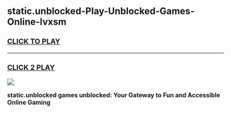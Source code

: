 
## static.unblocked-Play-Unblocked-Games-Online-lvxsm
<h3>
<a href="https://premium76.site?title=static.unblocked&ref=25A">CLICK TO PLAY</a></h3>
<hr>

<h3>
<a href="https://premium76.site?title=static.unblocked&ref=25A">CLICK 2 PLAY</a>
  
</h3>

<a href="https://premium76.site?title=static.unblocked&ref=25A"><img src="https://clearcache.store/games.png"></a>


**static.unblocked games unblocked: Your Gateway to Fun and Accessible Online Gaming**
